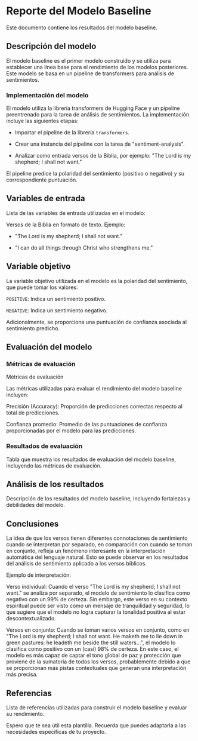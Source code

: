 # Reporte del Modelo Baseline

Este documento contiene los resultados del modelo baseline.

## Descripción del modelo

El modelo baseline es el primer modelo construido y se utiliza para establecer una línea base para el rendimiento de los modelos posteriores. Este modelo se basa en un pipeline de transformers para análisis de sentimientos.

### Implementación del modelo

El modelo utiliza la librería transformers de Hugging Face y un pipeline preentrenado para la tarea de análisis de sentimientos. La implementación incluye las siguientes etapas:

- Importar el pipeline de la librería ```transformers```.

- Crear una instancia del pipeline con la tarea de "sentiment-analysis".

- Analizar como entrada versos de la Biblia, por ejemplo: "The Lord is my shepherd; I shall not want."

El pipeline predice la polaridad del sentimiento (positivo o negativo) y su correspondiente puntuación.

## Variables de entrada

Lista de las variables de entrada utilizadas en el modelo:

Versos de la Biblia en formato de texto. Ejemplo:

- "The Lord is my shepherd; I shall not want."

- "I can do all things through Christ who strengthens me."

## Variable objetivo

La variable objetivo utilizada en el modelo es la polaridad del sentimiento, que puede tomar los valores:

```POSITIVE```: Indica un sentimiento positivo.

```NEGATIVE```: Indica un sentimiento negativo.

Adicionalmente, se proporciona una puntuación de confianza asociada al sentimiento predicho.

## Evaluación del modelo

### Métricas de evaluación

Métricas de evaluación

Las métricas utilizadas para evaluar el rendimiento del modelo baseline incluyen:

Precisión (Accuracy): Proporción de predicciones correctas respecto al total de predicciones.

Confianza promedio: Promedio de las puntuaciones de confianza proporcionadas por el modelo para las predicciones.

### Resultados de evaluación

Tabla que muestra los resultados de evaluación del modelo baseline, incluyendo las métricas de evaluación.

## Análisis de los resultados

Descripción de los resultados del modelo baseline, incluyendo fortalezas y debilidades del modelo.

## Conclusiones

La idea de que los versos tienen diferentes connotaciones de sentimiento cuando se interpretan por separado, en comparación con cuando se toman en conjunto, refleja un fenómeno interesante en la interpretación automática del lenguaje natural. Esto se puede observar en los resultados del análisis de sentimiento aplicado a los versos bíblicos.

Ejemplo de interpretación:

Verso individual: Cuando el verso "The Lord is my shepherd; I shall not want." se analiza por separado, el modelo de sentimiento lo clasifica como negativo con un 99% de certeza. Sin embargo, este verso en su contexto espiritual puede ser visto como un mensaje de tranquilidad y seguridad, lo que sugiere que el modelo no logra capturar la tonalidad positiva al estar descontextualizado.

Versos en conjunto: Cuando se toman varios versos en conjunto, como en "The Lord is my shepherd; I shall not want. He maketh me to lie down in green pastures: he leadeth me beside the still waters...", el modelo lo clasifica como positivo con un (casi) 98% de certeza. En este caso, el modelo es más capaz de captar el tono global de paz y protección que proviene de la sumatoria de todos los versos, probablemente debido a que se proporcionan más pistas contextuales que generan una interpretación más precisa.

## Referencias

Lista de referencias utilizadas para construir el modelo baseline y evaluar su rendimiento.

Espero que te sea útil esta plantilla. Recuerda que puedes adaptarla a las necesidades específicas de tu proyecto.

